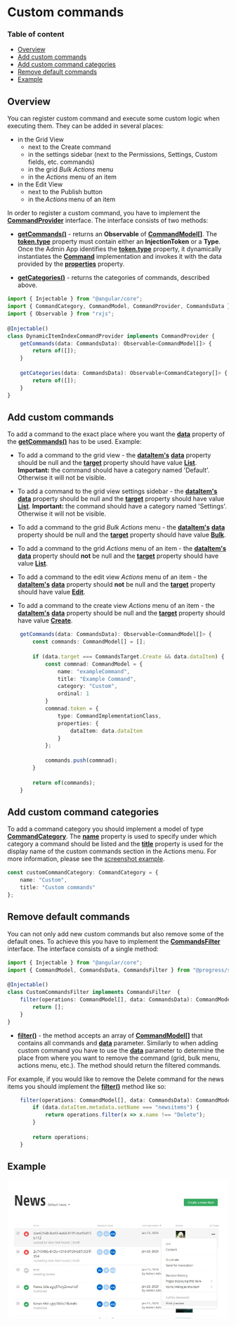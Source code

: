 # Custom commands

### Table of content
* [Overview](#overview)
* [Add custom commands](#add-custom-commands)
* [Add custom command categories](#add-custom-command-categories)
* [Remove default commands](#remove-default-commands)
* [Example](#example)

## Overview

You can register custom command and execute some custom logic when executing them. They can be added in several places:
* in the Grid View
   * next to the Create command
   * in the settings sidebar (next to the Permissions, Settings, Custom fields, etc. commands)
   * in the grid *Bulk Actions* menu
   * in the *Actions* menu of an item
* in the Edit View
   * next to the Publish button
   * in the *Actions* menu of an item


In order to register a custom command, you have to implement the [**CommandProvider**](http://admin-app-extensions-docs.sitefinity.site/interfaces/commandprovider.html) interface. The interface consists of two methods:

* [**getCommands()**](http://admin-app-extensions-docs.sitefinity.site/interfaces/commandprovider.html#getcommands) - returns an **Observable** of [**CommandModel[]**](http://admin-app-extensions-docs.sitefinity.site/interfaces/commandmodel.html). The [**token.type**](http://admin-app-extensions-docs.sitefinity.site/interfaces/tokendata.html#type) property must contain either an **InjectionToken** or a **Type**. Once the Admin App identifies the [**token.type**](http://admin-app-extensions-docs.sitefinity.site/interfaces/tokendata.html#type) property, it dynamically instantiates the [**Command**](http://admin-app-extensions-docs.sitefinity.site/interfaces/command.html) implementation and invokes it with the data provided by the [**properties**](http://admin-app-extensions-docs.sitefinity.site/interfaces/tokendata.html#properties) property.

* [**getCategories()**](http://admin-app-extensions-docs.sitefinity.site/interfaces/commandprovider.html#getcategories) - returns the categories of commands, described above.

```typescript
import { Injectable } from "@angular/core";
import { CommandCategory, CommandModel, CommandProvider, CommandsData } from "@progress/sitefinity-adminapp-sdk/app/api/v1";
import { Observable } from "rxjs";

@Injectable()
class DynamicItemIndexCommandProvider implements CommandProvider {
    getCommands(data: CommandsData): Observable<CommandModel[]> {
        return of([]);
    }

    getCategories(data: CommandsData): Observable<CommandCategory[]> {
        return of([]);
    }
}
```

## Add custom commands

To add a command to the exact place where you want the [**data**](http://admin-app-extensions-docs.sitefinity.site/interfaces/commandsdata.html) property of the [**getCommands()**](http://admin-app-extensions-docs.sitefinity.site/interfaces/commandprovider.html#getcommands) has to be used. Example:

* To add a command to the grid view - the [**dataItem's**](http://admin-app-extensions-docs.sitefinity.site/interfaces/commandsdata.html#dataitem) [**data**](http://admin-app-extensions-docs.sitefinity.site/interfaces/dataitem.html#data) property should be null and the [**target**](http://admin-app-extensions-docs.sitefinity.site/interfaces/commandsdata.html#target) property should have value [**List**](http://admin-app-extensions-docs.sitefinity.site/enums/commandstarget.html#list). **Important:** the command should have a category named 'Default'. Otherwise it will not be visible.

* To add a command to the grid view settings sidebar - the [**dataItem's**](http://admin-app-extensions-docs.sitefinity.site/interfaces/commandsdata.html#dataitem) [**data**](http://admin-app-extensions-docs.sitefinity.site/interfaces/dataitem.html#data) property should be null and the [**target**](http://admin-app-extensions-docs.sitefinity.site/interfaces/commandsdata.html#target) property should have value [**List**](http://admin-app-extensions-docs.sitefinity.site/enums/commandstarget.html#list). **Important:** the command should have a category named 'Settings'. Otherwise it will not be visible.

* To add a command to the grid *Bulk Actions* menu - the [**dataItem's**](http://admin-app-extensions-docs.sitefinity.site/interfaces/commandsdata.html#dataitem) [**data**](http://admin-app-extensions-docs.sitefinity.site/interfaces/dataitem.html#data) property should be null and the [**target**](http://admin-app-extensions-docs.sitefinity.site/interfaces/commandsdata.html#target) property should have value [**Bulk**](http://admin-app-extensions-docs.sitefinity.site/enums/commandstarget.html#bulk).

* To add a command to the grid *Actions* menu of an item - the [**dataItem's**](http://admin-app-extensions-docs.sitefinity.site/interfaces/commandsdata.html#dataitem) [**data**](http://admin-app-extensions-docs.sitefinity.site/interfaces/dataitem.html#data) property should **not** be null and the [**target**](http://admin-app-extensions-docs.sitefinity.site/interfaces/commandsdata.html#target) property should have value [**List**](http://admin-app-extensions-docs.sitefinity.site/enums/commandstarget.html#list).


* To add a command to the edit view *Actions* menu of an item - the [**dataItem's**](http://admin-app-extensions-docs.sitefinity.site/interfaces/commandsdata.html#dataitem) [**data**](http://admin-app-extensions-docs.sitefinity.site/interfaces/dataitem.html#data) property should **not** be null and the [**target**](http://admin-app-extensions-docs.sitefinity.site/interfaces/commandsdata.html#target) property should have value [**Edit**](http://admin-app-extensions-docs.sitefinity.site/enums/commandstarget.html#edit).


* To add a command to the create view *Actions* menu of an item - the [**dataItem's**](http://admin-app-extensions-docs.sitefinity.site/interfaces/commandsdata.html#dataitem) [**data**](http://admin-app-extensions-docs.sitefinity.site/interfaces/dataitem.html#data) property should be null and the [**target**](http://admin-app-extensions-docs.sitefinity.site/interfaces/commandsdata.html#target) property should have value [**Create**](http://admin-app-extensions-docs.sitefinity.site/enums/commandstarget.html#create).

```typescript
    getCommands(data: CommandsData): Observable<CommandModel[]> {
        const commands: CommandModel[] = [];

        if (data.target === CommandsTarget.Create && data.dataItem) {
            const commnad: CommandModel = {
                name: "exampleCommand",
                title: "Example Command",
                category: "Custom",
                ordinal: 1
            }
            commnad.token = {
                type: CommandImplementationClass,
                properties: {
                    dataItem: data.dataItem
                }
            };

            commands.push(commnad);
        }

        return of(commands);
    }
```

## Add custom command categories

To add a command category you should implement a model of type [**CommandCategory**](http://admin-app-extensions-docs.sitefinity.site/interfaces/commandcategory.html). The [**name**](http://admin-app-extensions-docs.sitefinity.site/interfaces/commandcategory.html#name) property is used to specify under which category a command should be listed and the [**title**](http://admin-app-extensions-docs.sitefinity.site/interfaces/commandcategory.html#title) property is used for the display name of the custom commands section in the Actions menu. For more information, please see the [screenshot example](#example).

```typescript
const customCommandCategory: CommandCategory = {
    name: "Custom",
    title: "Custom commands"
};
```

## Remove default commands

You can not only add new custom commands but also remove some of the default ones. To achieve this you have to implement the [**CommandsFilter**](http://admin-app-extensions-docs.sitefinity.site/interfaces/commandsfilter.html) interface. The interface consists of a single method:

```typescript
import { Injectable } from "@angular/core";
import { CommandModel, CommandsData, CommandsFilter } from "@progress/sitefinity-adminapp-sdk/app/api/v1";

@Injectable()
class CustomCommandsFilter implements CommandsFilter  {
    filter(operations: CommandModel[], data: CommandsData): CommandModel[] {
        return [];
    }
}
```

* [**filter()**](http://admin-app-extensions-docs.sitefinity.site/interfaces/commandsfilter.html#filter) - the method accepts an array of [**CommandModel[]**](http://admin-app-extensions-docs.sitefinity.site/interfaces/commandmodel.html) that contains all commands and [**data**](http://admin-app-extensions-docs.sitefinity.site/interfaces/commandsdata.html) parameter. Similarly to when adding custom command you have to use the [**data**](http://admin-app-extensions-docs.sitefinity.site/interfaces/commandsdata.html) parameter to determine the place from where you want to remove the command (grid, bulk menu, actions menu, etc.). The method should return the filtered commands.

For example, if you would like to remove the Delete command for the news items you should implement the [**filter()**](http://admin-app-extensions-docs.sitefinity.site/interfaces/commandsfilter.html#filter) method like so:
```typescript
    filter(operations: CommandModel[], data: CommandsData): CommandModel[] {
        if (data.dataItem.metadata.setName === "newsitems") {
            return operations.filter(x => x.name !== "Delete");
        }

        return operations;
    }
```

## Example

![Print preview](./../assets/print-preview.JPG)
